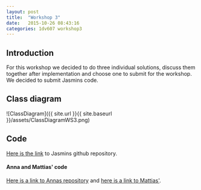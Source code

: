 ```yaml
---
layout: post
title:  "Workshop 3"
date:   2015-10-26 08:43:16
categories: 1dv607 workshop3
---
```


## Introduction

For this workshop we decided to do three individual solutions, discuss them together after implementation and choose one to submit for the workshop. We decided to submit Jasmins code.

## Class diagram

![ClassDiagram]({{ site.url }}{{ site.baseurl }}/assets/ClassDiagramWS3.png)

## Code

[Here is the link][2] to Jasmins github repository.

#### Anna and Mattias' code

[Here is a link to Annas repository][1] and [here is a link to Mattias'][3].


[1]: https://github.com/Angamanga/blackjack_csharp
[2]: https://github.com/jb223cp/1dv607Workshop3
[3]: https://github.com/mw222rs/blackjack_csharp